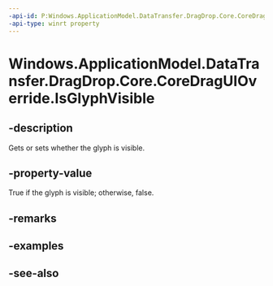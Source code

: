 ```yaml
---
-api-id: P:Windows.ApplicationModel.DataTransfer.DragDrop.Core.CoreDragUIOverride.IsGlyphVisible
-api-type: winrt property
---
```


<!-- Property syntax
public bool IsGlyphVisible { get;  set; }
-->

# Windows.ApplicationModel.DataTransfer.DragDrop.Core.CoreDragUIOverride.IsGlyphVisible

## -description
Gets or sets whether the glyph is visible.

## -property-value
True if the glyph is visible; otherwise, false.

## -remarks

## -examples

## -see-also
